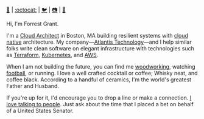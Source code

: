 [:page_facing_up:](https://www.linkedin.com/in/forrestgrant) | [:octocat:](https://www.github.com/forrestgrant) | [:bird:](https://www.twitter.com/forrestgrant) | [:camera:](https://www.instagram.com/forrestgrant) | [:email:](mailto:hello@forrestgrant.com)

Hi, I'm Forrest Grant.

I'm a [Cloud Architect](http://www.github.com/forrestgrant) in Boston, MA building resilient systems with [cloud native](https://www.cncf.io/) architecture. My company—[Atlantis Technology](http://www.atlantistech.com/)—and I help similar folks write clean software on elegant infrastructure with technologies such as [Terraform](https://www.terraform.io/), [Kubernetes](https://kubernetes.io/), and [AWS](https://aws.amazon.com/).

When I am not building the future, you can find me [woodworking](http://www.instagram.com/forrestgrant), watching [football](http://www.patriots.com/), or running. I love a well crafted cocktail or coffee; Whisky neat, and coffee black. According to a handful of ceramics, I'm the world's greatest Father and Husband.

If you're up for it, I'd encourage you to drop a line or make a connection. [I love talking to people](mailto:hello@forrestgrant.com). Just ask about the time that I placed a bet on behalf of a United States Senator.